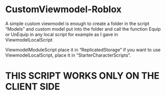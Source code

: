 # CustomViewmodel-Roblox

A simple custom viewmodel is enough to create a folder in the script “Models” and custom model put into the folder and call the function Equip or UnEquip in any local script for example as I gave in ViewmodelLocalScript

ViewmodelModuleScript place it in “ReplicatedStorage”
if you want to use ViewmodelLocalScript, place it in “StarterCharacterScripts”.

# THIS SCRIPT WORKS ONLY ON THE CLIENT SIDE
